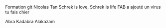 Formation git
Nicolas Tan
Schrek is love, Schrek is life
FAB a ajouté un virus
tu fais chier

Abra Kadabra Alakazam
